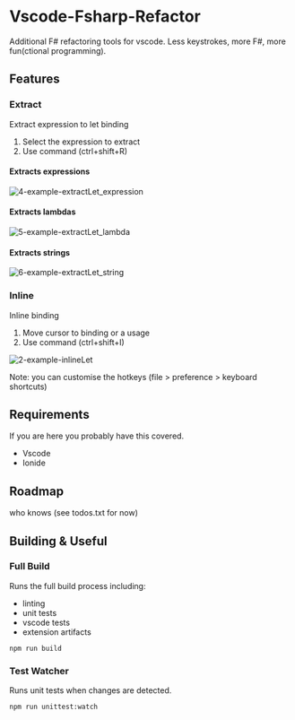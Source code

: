 # Vscode-Fsharp-Refactor
Additional F# refactoring tools for vscode. 
Less keystrokes, more F#, more fun(ctional programming).

## Features
### Extract
Extract expression to let binding
1. Select the expression to extract
2. Use command (ctrl+shift+R)

#### Extracts expressions

![4-example-extractLet_expression](https://raw.githubusercontent.com/dmannock/vscode-fsharp-refactor/master/docs/4-example-extractLet_expression.gif)

#### Extracts lambdas
![5-example-extractLet_lambda](https://raw.githubusercontent.com/dmannock/vscode-fsharp-refactor/master/docs/5-example-extractLet_lambda.gif)

#### Extracts strings
![6-example-extractLet_string](https://raw.githubusercontent.com/dmannock/vscode-fsharp-refactor/master/docs/6-example-extractLet_string.gif)

### Inline
Inline binding 
1. Move cursor to binding or a usage
2. Use command (ctrl+shift+I)

![2-example-inlineLet](https://raw.githubusercontent.com/dmannock/vscode-fsharp-refactor/master/docs/2-example-inlineLet.gif)

Note: you can customise the hotkeys (file > preference > keyboard shortcuts)

## Requirements
If you are here you probably have this covered.
* Vscode
* Ionide

## Roadmap
who knows (see todos.txt for now)

## Building & Useful

### Full Build
Runs the full build process including:
* linting
* unit tests
* vscode tests
* extension artifacts

``
npm run build
``
### Test Watcher
Runs unit tests when changes are detected.

``
npm run unittest:watch
``
